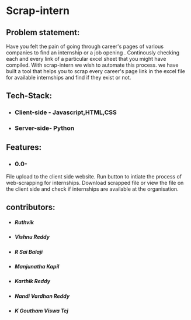 # Scrap-intern

## Problem statement: 
Have you felt the pain of going through career's pages of various companies to find an internship or a job opening . Continously checking each and every link of a particular excel sheet that you might have compiled. With scrap-intern we wish to automate this process. we have built a tool that helps you to scrap every career's page link in the excel file for available internships and find if they exist or not.

## Tech-Stack:
* ### Client-side - Javascript,HTML,CSS
* ### Server-side-  Python

## Features:
* ### 0.0- 
File upload to the client side website. Run button to intiate the process of web-scrapping for internships. Download scrapped file or view the file on the client side and check if internships are available at the organisation. 


## contributors:
* ##### Ruthvik
* ##### Vishnu Reddy
* ##### R Sai Balaji
* ##### Manjunatha Kapil
* ##### Karthik Reddy
* ##### Nandi Vardhan Reddy
* ##### K Goutham Viswa Tej

